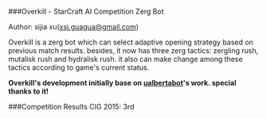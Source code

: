 
###Overkill - StarCraft AI Competition Zerg Bot

Author: sijia xu(xsj.guagua@gmail.com)

Overkill is a zerg bot which can select adaptive opening strategy based on previous match results.
besides, it now has three zerg tactics: zergling rush, mutalisk rush and hydralisk rush. it also can make change among these tactics according to game's current status.

**Overkill's development initially base on [ualbertabot](https://github.com/davechurchill/ualbertabot)'s work. special thanks to it!**

###Competition Results
CIG 2015: 3rd

